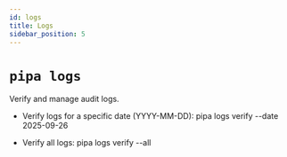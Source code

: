 ```yaml
---
id: logs
title: Logs
sidebar_position: 5
---
```


# `pipa logs`

Verify and manage audit logs.

- Verify logs for a specific date (YYYY-MM-DD):
  pipa logs verify --date 2025-09-26

- Verify all logs:
  pipa logs verify --all
